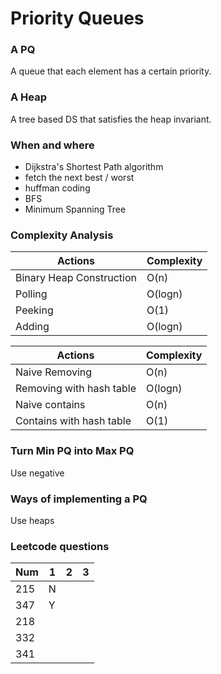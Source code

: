 # Priority Queues

### A PQ
A queue that each element has a certain priority.

### A Heap
A tree based DS that satisfies the heap invariant.

### When and where
- Dijkstra's Shortest Path algorithm
- fetch the next best / worst
- huffman coding
- BFS
- Minimum Spanning Tree

### Complexity Analysis
| Actions | Complexity |
| --- | --- |
| Binary Heap Construction | O(n) |
| Polling | O(logn) |
| Peeking | O(1) |
| Adding | O(logn) |

| Actions | Complexity |
| --- | --- |
| Naive Removing | O(n) |
| Removing with hash table | O(logn) |
| Naive contains | O(n) |
| Contains with hash table | O(1) |

### Turn Min PQ into Max PQ
Use negative

### Ways of implementing a PQ
Use heaps

### Leetcode questions

| Num | 1 | 2 | 3 |
|-----|---|---|---|
| 215 | N |   |   |
| 347 | Y |   |   |
| 218 |   |   |   |
| 332 |   |   |   |
| 341 |   |   |   |
